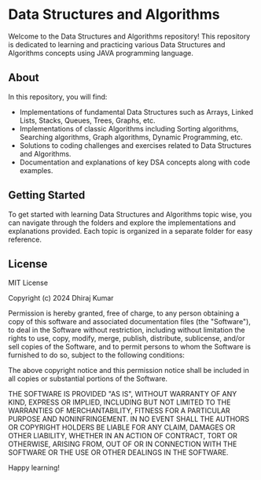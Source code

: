 # Data Structures and Algorithms

Welcome to the Data Structures and Algorithms repository! This repository is dedicated to learning and practicing
various Data Structures and Algorithms concepts using JAVA programming language.

## About

In this repository, you will find:

- Implementations of fundamental Data Structures such as Arrays, Linked Lists, Stacks, Queues, Trees, Graphs, etc.
- Implementations of classic Algorithms including Sorting algorithms, Searching algorithms, Graph algorithms, Dynamic
  Programming, etc.
- Solutions to coding challenges and exercises related to Data Structures and Algorithms.
- Documentation and explanations of key DSA concepts along with code examples.

## Getting Started

To get started with learning Data Structures and Algorithms topic wise, you can navigate through the folders and explore
the implementations and explanations provided. Each topic is organized in a separate folder for easy reference.

## License

MIT License

Copyright (c) 2024 Dhiraj Kumar

Permission is hereby granted, free of charge, to any person obtaining a copy
of this software and associated documentation files (the "Software"), to deal
in the Software without restriction, including without limitation the rights
to use, copy, modify, merge, publish, distribute, sublicense, and/or sell
copies of the Software, and to permit persons to whom the Software is
furnished to do so, subject to the following conditions:

The above copyright notice and this permission notice shall be included in all
copies or substantial portions of the Software.

THE SOFTWARE IS PROVIDED "AS IS", WITHOUT WARRANTY OF ANY KIND, EXPRESS OR
IMPLIED, INCLUDING BUT NOT LIMITED TO THE WARRANTIES OF MERCHANTABILITY,
FITNESS FOR A PARTICULAR PURPOSE AND NONINFRINGEMENT. IN NO EVENT SHALL THE
AUTHORS OR COPYRIGHT HOLDERS BE LIABLE FOR ANY CLAIM, DAMAGES OR OTHER
LIABILITY, WHETHER IN AN ACTION OF CONTRACT, TORT OR OTHERWISE, ARISING FROM,
OUT OF OR IN CONNECTION WITH THE SOFTWARE OR THE USE OR OTHER DEALINGS IN THE
SOFTWARE.

Happy learning!

